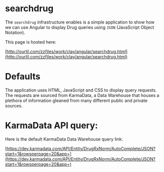 # searchdrug

The `searchdrug` infrastructure enables is a simple application to show how we can use Angular to display Drug queries using `JSON` (JavaScript Object Notation).

This page is hosted here:

[http://ourlil.com/zzfiles/work/clay/angular/searchdrug.html](http://ourlil.com/zzfiles/work/clay/angular/searchdrug.html)

# Defaults

The application uses HTML, JavaScript and CSS to display query requests. The requests are sourced from KarmaData, a Data Warehouse that houses a plethora of information gleaned from many different public and private sources.

# KarmaData API query:

Here is the default KarmaData Data Warehouse query link:

[https://dev.karmadata.com/API/Entity/DrugRxNorm/AutoComplete/JSON?start=1&rowsperpage=20&app=](https://dev.karmadata.com/API/Entity/DrugRxNorm/AutoComplete/JSON?start=1&rowsperpage=20&app=)

